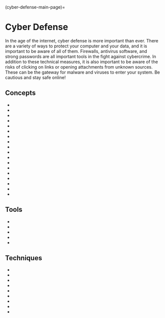 (cyber-defense-main-page)=
# Cyber Defense

In the age of the internet, cyber defense is more important than ever. There are a variety of ways to protect your computer and your data, and it is important to be aware of all of them. Firewalls, antivirus software, and strong passwords are all important tools in the fight against cybercrime. In addition to these technical measures, it is also important to be aware of the risks of clicking on links or opening attachments from unknown sources. These can be the gateway for malware and viruses to enter your system. Be cautious and stay safe online!

## Concepts

* [](securing-windows-an-introduction-to-windows-group-policy)
* [](firewalls-creating-trust-barriers-to-stop-external-threats)
* [](what-are-software-backdoors)
* [](find-the-right-vulnerability-scanner-for-your-organization-s-needs)
* [](protect-your-web-applications-against-csrf-attacks)
* [](data-security-management-keep-your-data-safe-and-sound)
* [](the-attacker-mindset-the-dad-triad)
* [](dont-let-rootkits-take-control)
* [](follow-the-separation-of-duties-principle-for-a-safer-organization)
* [](content-filtering-monitor-user-activity-to-identify-potential-risks)
* [](weighing-the-risks-and-benefits-of-virtual-machines)
* [](keep-an-eye-out-for-keyloggers-they-may-be-hiding-on-your-device)
* [](what-is-adware)
* [](spyware-collecting-data-from-your-system-without-your-knowledge-or-consent)
* [](advanced-persistent-threat-lifecycle)
* [](think-your-passwords-are-safe-think-again)
* [](the-importance-of-security-training-and-awareness)
* [](secure-browsing-101)


## Tools

* [](block-malicious-packets-with-packet-filtering-firewalls)
* [](introduction-to-honeypots-honeynets-and-padded-cells)
* [](choose-the-right-switch-for-a-secure-network)
* [](build-a-safe-testing-environment-for-suspicious-files-and-urls)
* [](an-explanation-of-knowledge-and-behavior-based-detection-within-an-ids)


## Techniques

* [](keep-your-operating-system-secure-by-protecting-your-file-system)
* [](securing-application-cookies)
* [](prevent-buffer-overflows-before-they-happen)
* [](secure-your-web-application-against-cross-site-scripting-xss)
* [](practical-windows-hardening-security-templates)
* [](how-do-you-prevent-brute-force-attacks)
* [](how-to-prevent-insecure-design-vulnerabilities)
* [](keep-your-computer-updated-for-improved-performance-and-security)
* [](keep-your-security-posture-strong-with-vulnerability-management)
  

